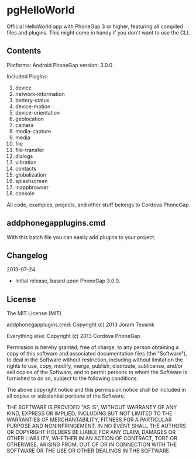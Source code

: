 pgHelloWorld
============

Official HelloWorld app with PhoneGap 3 or higher, featuring all compiled files and plugins. This might come in handy if you don't want to use the CLI.

<h2>Contents</h2>

Platforms: Android
PhoneGap version: 3.0.0

Included Plugins:
1. device
2. network-information
3. battery-status
4. device-motion
5. device-orientation
6. geolocation
7. camera
8. media-capture
9. media
10. file
11. file-transfer
12. dialogs
13. vibration
14. contacts
15. globalization
16. splashscreen
17. inappbrowser
18. console

All code, examples, projects, and other stuff belongs to Cordova PhoneGap.

<h2>addphonegapplugins.cmd</h2>
With this batch file you can easily add plugins to your project.

<h2>Changelog</h2>

2013-07-24
- Initial release, based upon PhoneGap 3.0.0.

<h2>License</h2>

The MIT License (MIT)

addphonegapplugins.cmd: Copyright (c) 2013 Joram Teusink

Everything else: Copyright (c) 2013 Cordova PhoneGap

Permission is hereby granted, free of charge, to any person obtaining a copy of
this software and associated documentation files (the "Software"), to deal in
the Software without restriction, including without limitation the rights to
use, copy, modify, merge, publish, distribute, sublicense, and/or sell copies of
the Software, and to permit persons to whom the Software is furnished to do so,
subject to the following conditions:

The above copyright notice and this permission notice shall be included in all
copies or substantial portions of the Software.

THE SOFTWARE IS PROVIDED "AS IS", WITHOUT WARRANTY OF ANY KIND, EXPRESS OR
IMPLIED, INCLUDING BUT NOT LIMITED TO THE WARRANTIES OF MERCHANTABILITY, FITNESS
FOR A PARTICULAR PURPOSE AND NONINFRINGEMENT. IN NO EVENT SHALL THE AUTHORS OR
COPYRIGHT HOLDERS BE LIABLE FOR ANY CLAIM, DAMAGES OR OTHER LIABILITY, WHETHER
IN AN ACTION OF CONTRACT, TORT OR OTHERWISE, ARISING FROM, OUT OF OR IN
CONNECTION WITH THE SOFTWARE OR THE USE OR OTHER DEALINGS IN THE SOFTWARE.

